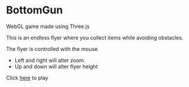 # BottomGun
WebGL game made using Three.js

This is an endless flyer where you collect items while avoiding obstacles.

The flyer is controlled with the mouse.
  - Left and right will alter zoom.
  - Up and down will alter flyer height

Click [here](https://varunramakri7.github.io/BottomGun/) to play
